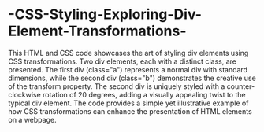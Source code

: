 # -CSS-Styling-Exploring-Div-Element-Transformations-
This HTML and CSS code showcases the art of styling div elements using CSS transformations. Two div elements, each with a distinct class, are presented. The first div (class="a") represents a normal div with standard dimensions, while the second div (class="b") demonstrates the creative use of the transform property. The second div is uniquely styled with a counter-clockwise rotation of 20 degrees, adding a visually appealing twist to the typical div element. The code provides a simple yet illustrative example of how CSS transformations can enhance the presentation of HTML elements on a webpage.
